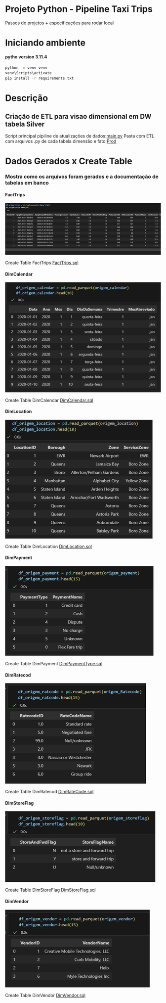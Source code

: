 #  Projeto Python - Pipeline Taxi Trips
Passos do projetos + especificações para rodar local

# Iniciando ambiente 
#### pytho version 3.11.4
```bash
python -m venv venv
venv\Scripts\activate
pip install -r requirements.txt

```
# Descrição 
## Criação de ETL para visao dimensional em DW tabela Silver 
Script principal pipiline de atualizações de dados:[main.py](Scripts/Prod/main.py)
Pasta com ETL com arquivos .py de cada tabela dimensão e fato:[Prod](Scripts/Prod)



# Dados Gerados x Create Table
### Mostra como os arquivos foram gerados e a documentação de tabelas em banco 

#### FactTrips

![alt text](Documentation/imagens/FactTrips.png)

Create Table FactTrips
[FactTrips.sql](Scripts/CreateTable/FactTrips.sql)


#### DimCalendar

![alt text](Documentation/imagens/DimCalendar.png)

Create Table DimCalendar
[DimCalendar.sql](Scripts/CreateTable/DimCalendar.sql)

#### DimLocation

![alt text](Documentation/imagens/DimLocation.png)

Create Table DimLocation
[DimLocation.sql](Scripts/CreateTable/DimLocation.sql)

#### DimPayment

![alt text](Documentation/imagens/DimPaymentType.png)

Create Table DimPayment
[DimPaymentType.sql](Scripts/CreateTable/DimPaymentType.sql)


#### DimRatecod

![alt text](Documentation/imagens/DimRateCode.png)

Create Table DimRatecod
[DimRateCode.sql](Scripts/CreateTable/DimRateCode.sql)



#### DimStoreFlag

![alt text](Documentation/imagens/DimStoreFlag.png)

Create Table DimStoreFlag
[DimStoreFlag.sql](Scripts/CreateTable/DimStoreFlag.sql)

#### DimVendor

![alt text](Documentation/imagens/DimVendor.png)

Create Table DimVendor
[DimVendor.sql](Scripts/CreateTable/DimVendor.sql)
















